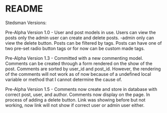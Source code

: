 # README

Stedsman Versions:

Pre-Alpha Version 1.0 -
  User and post models in use. Users can view the posts
  only the admin user can create and delete posts.
  -admin only can view the delete button.
  Posts can be filtered by tags. Posts can have one of two
  pre-set radio button tags or for now can be custom made tags.

Pre-Alpha Version 1.3 -
  Committed with a new commenting model. Comments can be created through a form rendered on the show of the post. Comments are sorted by user_id and post_id. However, the rendering of the comments will not work as of now because of a undefined local variable or method that I cannot determine the cause of.

Pre-Alpha Version 1.5 -
  Comments now create and store in database with correct post, user, and author. Comments now display on the page. In process of adding a delete button. Link was showing before but not working, now link will not show if correct user or admin user either. 
